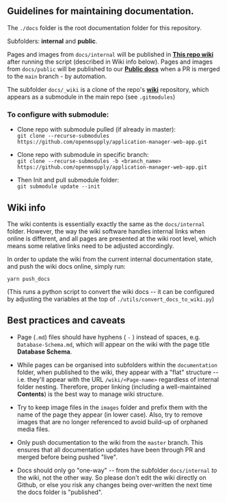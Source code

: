 ## Guidelines for maintaining documentation.

The `./docs` folder is the root documentation folder for this repository.

Subfolders: **internal** and **public**.

Pages and images from `docs/internal` will be published in [**This repo wiki**](https://github.com/openmsupply/application-manager-web-app/wiki) after running the script (described in Wiki info below).
Pages and images from `docs/public` will be published to our [**Public docs**](https://openmsupply.github.io/application-manager-web-app/) when a PR is merged to the `main` branch - by automation.

The subfolder `docs/_wiki` is a clone of the repo's [**wiki**](https://github.com/openmsupply/application-manager-web-app/wiki) repository, which appears as a submodule in the main repo (see `.gitmodules`)

### To configure with submodule:

- Clone repo with submodule pulled (if already in master):  
  `git clone --recurse-submodules https://github.com/openmsupply/application-manager-web-app.git`

- Clone repo with submodule in specific branch:  
  `git clone --recurse-submodules -b <branch_name> https://github.com/openmsupply/application-manager-web-app.git`

- Then Init and pull submodule folder:  
  `git submodule update --init`

## Wiki info

The wiki contents is essentially exactly the same as the `docs/internal` folder. However, the way the wiki software handles internal links when online is different, and all pages are presented at the wiki root level, which means some relative links need to be adjusted accordingly.

In order to update the wiki from the current internal documentation state, and push the wiki docs online, simply run:

`yarn push_docs`

(This runs a python script to convert the wiki docs -- it can be configured by adjusting the variables at the top of `./utils/convert_docs_to_wiki.py`)

## Best practices and caveats

- Page (`.md`) files should have hyphens ( `-` ) instead of spaces, e.g. `Database-Schema.md`, which will appear on the wiki with the page title **Database Schema**.

- While pages can be organised into subfolders within the `documentation` folder, when published to the wiki, they appear with a "flat" structure -- i.e. they'll appear with the URL `/wiki/<Page-name>` regardless of internal folder nesting. Therefore, proper linking (including a well-maintained **Contents**) is the best way to manage wiki structure.

- Try to keep image files in the `images` folder and prefix them with the name of the page they appear (in lower case). Also, try to remove images that are no longer referenced to avoid build-up of orphaned media files.

- Only push documentation to the wiki from the `master` branch. This ensures that all documentation updates have been through PR and merged before being pushed "live".

- Docs should only go "one-way" -- from the subfolder `docs/internal` _to_ the wiki, not the other way. So please don't edit the wiki directly on Github, or else you risk any changes being over-written the next time the docs folder is "published".
